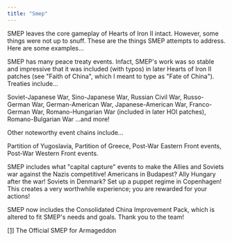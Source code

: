```yaml
---
title: "Smep"
---
```


SMEP leaves the core gameplay of Hearts of Iron II intact. However, some
things were not up to snuff. These are the things SMEP attempts to
address. Here are some examples...

SMEP has many peace treaty events. Infact, SMEP's work was so stable and
impressive that it was included (with typos) in later Hearts of Iron II
patches (see "Faith of China", which I meant to type as "Fate of
China"). Treaties include...

Soviet-Japanese War, Sino-Japanese War, Russian Civil War, Russo-German
War, German-American War, Japanese-American War, Franco-German War,
Romano-Hungarian War (included in later HOI patches), Romano-Bulgarian
War ...and more!

Other noteworthy event chains include...

Partition of Yugoslavia, Partition of Greece, Post-War Eastern Front
events, Post-War Western Front events.

SMEP includes what "capital capture" events to make the Allies and
Soviets war against the Nazis competitive! Americans in Budapest? Ally
Hungary after the war! Soviets in Denmark? Set up a puppet regime in
Copenhagen! This creates a very worthwhile experience; you are rewarded
for your actions!

SMEP now includes the Consolidated China Improvement Pack, which is
altered to fit SMEP's needs and goals. Thank you to the team!

[\[1\]](http://forum.paradoxplaza.com/forum/showthread.php?t=415865) The
Official SMEP for Armageddon
